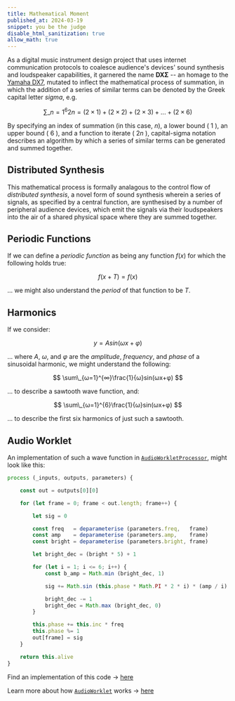 ```yaml
---
title: Mathematical Moment
published_at: 2024-03-19
snippet: you be the judge
disable_html_sanitization: true
allow_math: true
---
```


As a digital music instrument design project that uses internet communication protocols to coalesce audience's devices' sound synthesis and loudspeaker capabilities, it garnered the name **DXΣ** -- an homage to the [Yamaha DX7](https://en.wikipedia.org/wiki/Yamaha_DX7), mutated to inflect the mathematical process of summation, in which the addition of a series of similar terms can be denoted by the Greek capital letter _sigma_, e.g.

$$ \sum\_{n=1}^{6}2n=(2\times1)+(2\times2)+(2\times3)+...+(2\times6) $$

By specifying an index of summation (in this case, $n$), a lower bound ( $1$ ), an upper bound ( $6$ ), and a function to iterate ( $2n$ ), capital-sigma notation describes an algorithm by which a series of similar terms can be generated and summed together.

## Distributed Synthesis

This mathematical process is formally analagous to the control flow of _distributed synthesis_, a novel form of sound synthesis wherein a series of signals, as specified by a central function, are synthesised by a number of peripheral audience devices, which emit the signals via their loudspeakers into the air of a shared physical space where they are summed together.

## Periodic Functions

If we can define a _periodic function_ as being any function $f(x)$ for which the following holds true:

$$ f(x + T) = f(x) $$

... we might also understand the _period_ of that function to be $T$.

## Harmonics

If we consider:

$$ y = A sin(ωx + φ) $$

... where $A$, $ω$, and $φ$ are the _amplitude_, _frequency_, and _phase_ of a sinusoidal harmonic, we might understand the following:

$$ \sum\_{ω=1}^{∞}\frac{1}{ω}sin(ωx+φ) $$

... to describe a sawtooth wave function, and:

$$ \sum\_{ω=1}^{6}\frac{1}{ω}sin(ωx+φ) $$

... to describe the first six harmonics of just such a sawtooth.

## Audio Worklet

An implementation of such a wave function in [`AudioWorkletProcessor`](https://developer.mozilla.org/en-US/docs/Web/API/AudioWorkletProcessor/AudioWorkletProcessor), might look like this:

```js
process (_inputs, outputs, parameters) {

    const out = outputs[0][0]

    for (let frame = 0; frame < out.length; frame++) {

        let sig = 0

        const freq   = deparameterise (parameters.freq,   frame)
        const amp    = deparameterise (parameters.amp,    frame)
        const bright = deparameterise (parameters.bright, frame)

        let bright_dec = (bright * 5) + 1

        for (let i = 1; i <= 6; i++) {
            const b_amp = Math.min (bright_dec, 1)

            sig += Math.sin (this.phase * Math.PI * 2 * i) * (amp / i) * b_amp

            bright_dec -= 1
            bright_dec = Math.max (bright_dec, 0)
        }

        this.phase += this.inc * freq
        this.phase %= 1
        out[frame] = sig
    }

    return this.alive
}
```

Find an implementation of this code → [here](https://lcld.xyz/240326_infinite_appreciation)

Learn more about how [`AudioWorklet`](https://developer.mozilla.org/en-US/docs/Web/API/AudioWorklet) works → [here](https://distributing-synthesis.fm/240318_audioworklet_basics)
